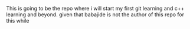 This is going to be the repo where i will start my first git learning and c++ learning
and beyond. given that babajide is not the author of this repo for this while